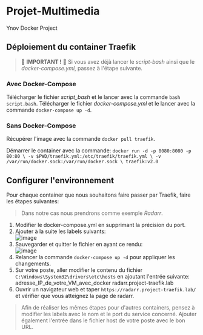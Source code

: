 # Projet-Multimedia
Ynov Docker Project

## Déploiement du container Traefik

> :red_circle: **IMPORTANT !** :red_circle: Si vous avez déjà lancer le *script-bash* ainsi que le *docker-compose.yml*, passez à l'étape suivante.

### Avec Docker-Compose

Télécharger le fichier *script_bash* et le lancer avec la commande `bash script.bash`.
Télécharger le fichier *docker-compose.yml* et le lancer avec la commande `docker-compose up -d`.

### Sans Docker-Compose

Récupérer l'image avec la commande `docker pull traefik`.

Démarrer le container avec la commande:
`docker run -d -p 8080:8080 -p 80:80 \
-v $PWD/traefik.yml:/etc/traefik/traefik.yml \
-v /var/run/docker.sock:/var/run/docker.sock \
traefik:v2.0`

## Configurer l'environnement

Pour chaque container que nous souhaitons faire passer par Traefik, faire les étapes suivantes:

> Dans notre cas nous prendrons comme exemple *Radarr*.

1. Modifier le docker-compose.yml en supprimant la précision du port.
2. Ajouter à la suite les labels suivants:  
 ![image](https://user-images.githubusercontent.com/37578277/115683857-24370580-a357-11eb-94c1-9d77bf02b6ba.png)
3. Sauvegarder et quitter le fichier en ayant ce rendu:  
 ![image](https://user-images.githubusercontent.com/37578277/115684420-9f002080-a357-11eb-9186-c94f858bb1f6.png)
5. Relancer la commande `docker-compose up -d` pour appliquer les changements.
6. Sur votre poste, aller modifier le contenu du fichier `C:\Windows\System32\drivers\etc\hosts` en ajoutant l'entrée suivante:  
    adresse_IP_de_votre_VM_avec_docker radarr.project-traefik.lab
7. Ouvrir un navigateur web et taper `https://radarr.project-traefik.lab/` et vérifier que vous atteignez la page de radarr.

> Afin de réaliser les mêmes étapes pour d'autres containers, pensez à modifier les labels avec le nom et le port du service concerné. Ajouter également l'entrée dans le fichier host de votre poste avec le bon URL. 
  

